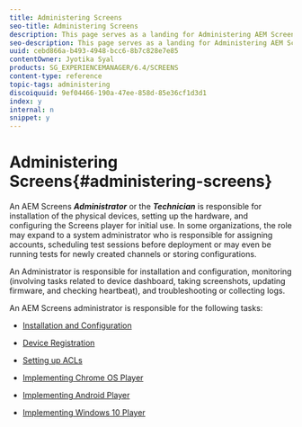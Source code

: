 ```yaml
---
title: Administering Screens
seo-title: Administering Screens
description: This page serves as a landing for Administering AEM Screens. Follow this page to learn about administrative roles associated with AEM Screens.
seo-description: This page serves as a landing for Administering AEM Screens. Follow this page to learn about administrative roles associated with AEM Screens.
uuid: cebd866a-b493-4948-bcc6-8b7c828e7e85
contentOwner: Jyotika Syal
products: SG_EXPERIENCEMANAGER/6.4/SCREENS
content-type: reference
topic-tags: administering
discoiquuid: 9ef04466-190a-47ee-858d-85e36cf1d3d1
index: y
internal: n
snippet: y
---
```


# Administering Screens{#administering-screens}

An AEM Screens ***Administrator*** or the ***Technician*** is responsible for installation of the physical devices, setting up the hardware, and configuring the Screens player for initial use. In some organizations, the role may expand to a system administrator who is responsible for assigning accounts, scheduling test sessions before deployment or may even be running tests for newly created channels or storing configurations.

An Administrator is responsible for installation and configuration, monitoring (involving tasks related to device dashboard, taking screenshots, updating firmware, and checking heartbeat), and troubleshooting or collecting logs.

An AEM Screens administrator is responsible for the following tasks:

* [Installation and Configuration](../../sites/deploying/using/configuring-screens-introduction.md)
* [Device Registration](../../screens/using/device-registration.md)  

* [Setting up ACLs](https://chl-author.corp./content/help/en/experience-manager/6-4/sites/administering/using/setting-up-acls.html)  

* [Implementing Chrome OS Player](https://chl-author.cor/content/help/en/experience-manager/6-4/sites/administering/using/implementing-chrome-os-player.html)
* [Implementing Android Player](https://chl-author.cor/content/help/en/experience-manager/6-4/sites/administering/using/implementing-android-player.html)
* [Implementing Windows 10 Player](../../screens/using/implementing-windows-player.md)

